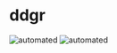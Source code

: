 # ddgr

![automated](https://img.shields.io/docker/cloud/automated/karpoke/ddgr.svg)
![automated](https://img.shields.io/docker/cloud/build/karpoke/ddgr.svg)
